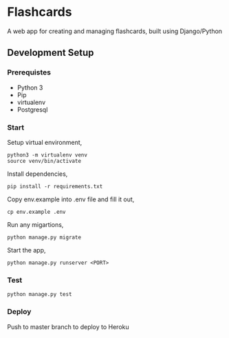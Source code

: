 # Flashcards
A web app for creating and managing flashcards, built using Django/Python

## Development Setup

### Prerequistes
- Python 3
- Pip
- virtualenv
- Postgresql

### Start
Setup virtual environment,
```
python3 -m virtualenv venv
source venv/bin/activate
```

Install dependencies,
```
pip install -r requirements.txt
```

Copy env.example into .env file and fill it out,
```
cp env.example .env
```

Run any migartions,
```
python manage.py migrate
```

Start the app,
```
python manage.py runserver <PORT>
```

### Test
```
python manage.py test
```

### Deploy
Push to master branch to deploy to Heroku
